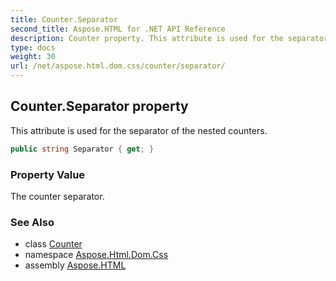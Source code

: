 ```yaml
---
title: Counter.Separator
second_title: Aspose.HTML for .NET API Reference
description: Counter property. This attribute is used for the separator of the nested counters
type: docs
weight: 30
url: /net/aspose.html.dom.css/counter/separator/
---
```

## Counter.Separator property

This attribute is used for the separator of the nested counters.

```csharp
public string Separator { get; }
```

### Property Value

The counter separator.

### See Also

* class [Counter](../)
* namespace [Aspose.Html.Dom.Css](../../counter/)
* assembly [Aspose.HTML](../../../)
